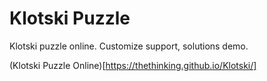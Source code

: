 # Klotski Puzzle

Klotski puzzle online. Customize support, solutions demo.

(Klotski Puzzle Online)[https://thethinking.github.io/Klotski/]
